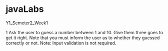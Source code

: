 # javaLabs
Y1_Semeter2_Week1


1 Ask the user to guess a number between 1 and 10. 
Give them three goes to get it right.
Note that you must inform the user as to whether they guessed correctly or not.
Note: Input validation is not required.
